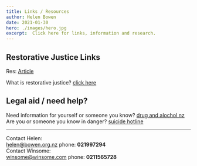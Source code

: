 ```yaml
---
title: Links / Resources
author: Helen Bowen
date: 2021-01-30
hero: ./images/hero.jpg
excerpt:  Click here for links, information and research.
---
```



## Restorative Justice Links

Res:
[Article](https://www.example.com)

What is restorative justice?
[click here](https://www.example.com)

## Legal aid / need help?

Need information for yourself or someone you know?
[drug and alochol nz](https://www.example.com) <br />
Are you or someone you know in danger?
[suicide hotline](https://www.example.com)

---

Contact Helen: <br />
[helen@bowen.org.nz](mailto:helen@bowen.org.nz)
phone: **021997294** <br />
Contact Winsome: <br />
[winsome@winsome.com](mailto:helen@bowen.org.nz)
phone: **0211565728**







